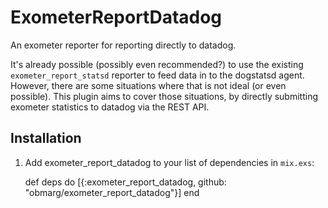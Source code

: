 # ExometerReportDatadog

An exometer reporter for reporting directly to datadog.

It's already possible (possibly even recommended?) to use the existing
`exometer_report_statsd` reporter to feed data in to the dogstatsd agent.
However, there are some situations where that is not ideal (or even possible).
This plugin aims to cover those situations, by directly submitting exometer
statistics to datadog via the REST API.

## Installation

1. Add exometer_report_datadog to your list of dependencies in `mix.exs`:

    def deps do
        [{:exometer_report_datadog, github: "obmarg/exometer_report_datadog"}]
    end
